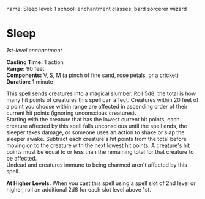 name: Sleep
level: 1
school: enchantment
classes: bard
         sorcerer
         wizard

# Sleep 
_1st-level enchantment_ 

**Casting Time:** 1 action    
**Range:** 90 feet    
**Components:** V, S, M (a pinch of fine sand, rose petals, or a cricket)    
**Duration:** 1 minute 

This spell sends creatures into a magical slumber. Roll 5d8; the total is how many hit points of creatures this spell can affect. Creatures within 20 feet of a point you choose within range are affected in ascending order of their current hit points (ignoring unconscious creatures).    
Starting with the creature that has the lowest current hit points, each creature affected by this spell falls unconscious until the spell ends, the sleeper takes damage, or someone uses an action to shake or slap the sleeper awake. Subtract each creature's hit points from the total before moving on to the creature with the next lowest hit points. A creature's hit points must be equal to or less than the remaining total for that creature to be affected.    
Undead and creatures immune to being charmed aren't affected by this spell. 

**At Higher Levels.** When you cast this spell using a spell slot of 2nd level or higher, roll an additional 2d8 for each slot level above 1st. 